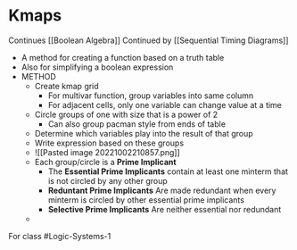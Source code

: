 # Kmaps
Continues [[Boolean Algebra]]
Continued by [[Sequential Timing Diagrams]]
- A method for creating a function based on a truth table
- Also for simplifying a boolean expression
- METHOD
	- Create kmap grid
		- For multivar function, group variables into same column
		- For adjacent cells, only one variable can change value at a time
	- Circle groups of one with size that is a power of 2
		- Can also group pacman style from ends of table
	- Determine which variables play into the result of that group
	- Write expression based on these groups
	- ![[Pasted image 20221002210857.png]]
	- Each group/circle is a **Prime Implicant**
		- The **Essential Prime Implicants** contain at least one minterm that is not circled by any other group
		- **Reduntant Prime Implicants** Are made redundant when every minterm is circled by other essential prime implicants
		- **Selective Prime Implicants** Are neither essential nor redundant
	- 
For class #Logic-Systems-1 